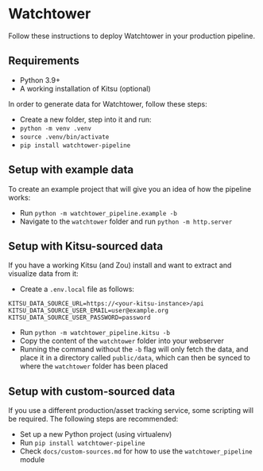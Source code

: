 # Watchtower

Follow these instructions to deploy Watchtower in your production pipeline.

## Requirements
* Python 3.9+
* A working installation of Kitsu (optional)

In order to generate data for Watchtower, follow these steps:

* Create a new folder, step into it and run:
* `python -m venv .venv`
* `source .venv/bin/activate`
* `pip install watchtower-pipeline`

## Setup with example data
To create an example project that will give you an idea of how the pipeline works:

* Run `python -m watchtower_pipeline.example -b`
* Navigate to the `watchtower` folder and run `python -m http.server`

## Setup with Kitsu-sourced data
If you have a working Kitsu (and Zou) install and want to extract and visualize data from it:

* Create a `.env.local` file as follows:

```
KITSU_DATA_SOURCE_URL=https://<your-kitsu-instance>/api
KITSU_DATA_SOURCE_USER_EMAIL=user@example.org
KITSU_DATA_SOURCE_USER_PASSWORD=password
```

* Run `python -m watchtower_pipeline.kitsu -b`
* Copy the content of the `watchtower` folder into your webserver
* Running the command without the `-b` flag will only fetch the data, and place it in a directory 
  called `public/data`, which can then be synced to where the `watchtower` folder has been placed

## Setup with custom-sourced data
If you use a different production/asset tracking service, some scripting will be required.
The following steps are recommended:
* Set up a new Python project (using virtualenv)
* Run `pip install watchtower-pipeline`
* Check `docs/custom-sources.md` for how to use the `watchtower_pipeline` module
